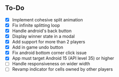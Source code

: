## To-Do

- [x] Implement cohesive split animation
- [x] Fix infinite splitting loop
- [x] Handle android's back button
- [x] Display winner state in a modal
- [x] Add support for more than 2 players
- [x] Add in game undo button
- [x] Fix android bottom corner click issue
- [x] App must target Android 15 (API level 35) or higher
- [ ] Handle responsiveness on wider width
- [ ] Revamp indicator for cells owned by other players
